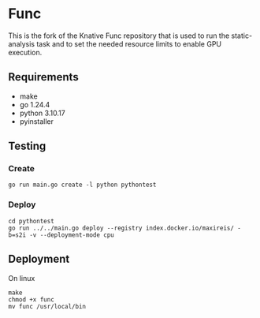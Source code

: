 # Func
This is the fork of the Knative Func repository that is used to run the static-analysis task and to set the needed resource limits to enable GPU execution.

## Requirements
* make
* go 1.24.4
* python 3.10.17
* pyinstaller

## Testing
### Create
```go run main.go create -l python pythontest```
### Deploy
```
cd pythontest
go run ../../main.go deploy --registry index.docker.io/maxireis/ -b=s2i -v --deployment-mode cpu
```

## Deployment
On linux
```
make
chmod +x func
mv func /usr/local/bin
```

